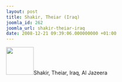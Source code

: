```yaml
---
layout: post
title: Shakir, Theiar (Iraq)
joomla_id: 262
joomla_url: shakir-theiar-iraq
date: 2008-12-21 09:39:06.000000000 +01:00
---
```

<img src="http://www.freegaza.org/uploads/passengers/" width="75" />Shakir, Theiar, Iraq, Al Jazeera<p><a href=""></a></p>
